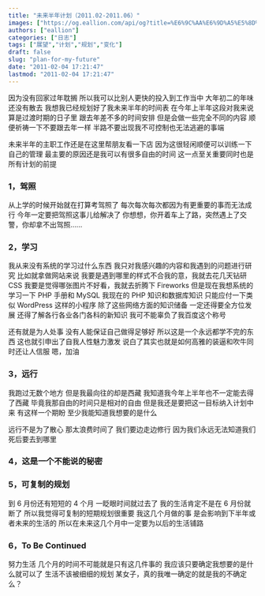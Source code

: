 ```yaml
---
title: "未来半年计划（2011.02-2011.06）"
images: ["https://og.eallion.com/api/og?title=%E6%9C%AA%E6%9D%A5%E5%8D%8A%E5%B9%B4%E8%AE%A1%E5%88%92%EF%BC%882011.02-2011.06%EF%BC%89"]
authors: ["eallion"]
categories: ["日志"]
tags: ["展望","计划","规划","变化"]
draft: false
slug: "plan-for-my-future"
date: "2011-02-04 17:21:47"
lastmod: "2011-02-04 17:21:47"
---
```


因为没有回家过年耽搁
所以我可以比别人更快的投入到工作当中
大年初二的年味还没有散去
我想我已经规划好了我未来半年的时间表
在今年上半年这段对我来说算是过渡时期的日子里
跟去年差不多的时间安排
但是会做一些完全不同的内容
顺便祈祷一下不要跟去年一样
半路不要出现我不可控制也无法逃避的事端

未来半年的主职工作还是在这里帮朋友看一下店
因为这很轻闲顺便可以训练一下自己的管理
最主要的原因还是我可以有很多自由的时间
这一点至关重要同时也是所有计划的前提

### 1，驾照

从上学的时候开始就在打算考驾照了
每次每次每次都因为有更重要的事而无法成行
今年一定要把驾照这事儿给解决了
你想想，你开着车上了路，突然遇上了交警，你却拿不出驾照……

### 2，学习

我从来没有系统的学习过什么东西
我只对我感兴趣的内容和我遇到的问题进行研究
比如就拿做网站来说
我要是遇到哪里的样式不合我的意，我就去花几天钻研 CSS
我要是觉得哪张图片不好看，我就去折腾下 Fireworks
但是现在我想系统的学习一下 PHP 手册和 MySQL
我现在的 PHP 知识和数据库知识
只能应付一下类似 WordPress 这样的小程序
除了这些网络方面的知识储备
一定还得要全方位发展
还得了解各行各业各门各科的新知识
我可不能辜负了我百度这个称号

还有就是为人处事
没有人能保证自己做得足够好
所以这是一个永远都学不完的东西
这也就引申出了自我人性魅力激发
说白了其实也就是如何高雅的装逼和吹牛同时还让人信服
嗯，加油

### 3，远行

我跑过无数个地方
但是我最向往的却是西藏
我知道我今年上半年也不一定能去得了西藏
毕竟我那自由的时间只是相对的自由
但是我还是要把这一目标纳入计划中来
有这样一个期盼
至少我能知道我想要的是什么

远行不是为了散心
那太浪费时间了
我们要边走边修行
因为我们永远无法知道我们死后要去到哪里

### 4，这是一个不能说的秘密

### 5，可复制的规划

到 6 月份还有短短的 4 个月
一眨眼时间就过去了
我的生活肯定不是在 6 月份就断了
所以我觉得可复制的短期规划很重要
我这几个月做的事
是会影响到下半年或者未来的生活的
所以在未来这几个月中一定要为以后的生活铺路

### 6，To Be Continued

努力生活
几个月的时间不可能就是只有这几件事的
我应该只要确定我想要的是什么就可以了
生活不该被细细的规划
某女子，真的我唯一确定的就是我的不确定么？
